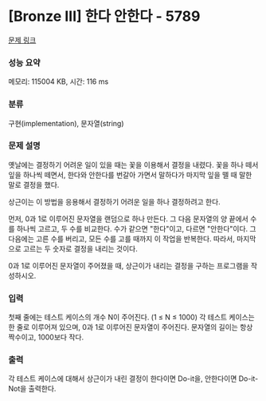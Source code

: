 # [Bronze III] 한다 안한다 - 5789 

[문제 링크](https://www.acmicpc.net/problem/5789) 

### 성능 요약

메모리: 115004 KB, 시간: 116 ms

### 분류

구현(implementation), 문자열(string)

### 문제 설명

<p>옛날에는 결정하기 어려운 일이 있을 때는 꽃을 이용해서 결정을 내렸다. 꽃을 하나 떼서 잎을 하나씩 떼면서, 한다와 안한다를 번갈아 가면서 말하다가 마지막 잎을 뗄 때 말한 말로 결정을 했다.</p>

<p>상근이는 이 방법을 응용해서 결정하기 어려운 일을 하나 결정하려고 한다.</p>

<p>먼저, 0과 1로 이루어진 문자열을 랜덤으로 하나 만든다. 그 다음 문자열의 양 끝에서 수를 하나씩 고르고, 두 수를 비교한다. 수가 같으면 "한다"이고, 다르면 "안한다"이다. 그 다음에는 고른 수를 버리고, 모든 수를 고를 때까지 이 작업을 반복한다. 따라서, 마지막으로 고르는 두 숫자로 결정을 내리는 것이다.</p>

<p>0과 1로 이루어진 문자열이 주어졌을 때, 상근이가 내리는 결정을 구하는 프로그램을 작성하시오.</p>

### 입력 

 <p>첫째 줄에는 테스트 케이스의 개수 N이 주어진다. (1 ≤ N ≤ 1000) 각 테스트 케이스는 한 줄로 이루어져 있으며, 0과 1로 이루어진 문자열이 주어진다. 문자열의 길이는 항상 짝수이고, 1000보다 작다.</p>

### 출력 

 <p>각 테스트 케이스에 대해서 상근이가 내린 결정이 한다이면 Do-it을, 안한다이면 Do-it-Not을 출력한다. </p>

